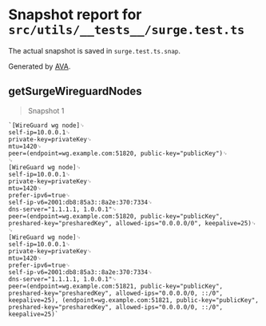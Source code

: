 # Snapshot report for `src/utils/__tests__/surge.test.ts`

The actual snapshot is saved in `surge.test.ts.snap`.

Generated by [AVA](https://avajs.dev).

## getSurgeWireguardNodes

> Snapshot 1

    `[WireGuard wg node]␊
    self-ip=10.0.0.1␊
    private-key=privateKey␊
    mtu=1420␊
    peer=(endpoint=wg.example.com:51820, public-key="publicKey")␊
    ␊
    [WireGuard wg node]␊
    self-ip=10.0.0.1␊
    private-key=privateKey␊
    mtu=1420␊
    prefer-ipv6=true␊
    self-ip-v6=2001:db8:85a3::8a2e:370:7334␊
    dns-server="1.1.1.1, 1.0.0.1"␊
    peer=(endpoint=wg.example.com:51820, public-key="publicKey", preshared-key="presharedKey", allowed-ips="0.0.0.0/0", keepalive=25)␊
    ␊
    [WireGuard wg node]␊
    self-ip=10.0.0.1␊
    private-key=privateKey␊
    mtu=1420␊
    prefer-ipv6=true␊
    self-ip-v6=2001:db8:85a3::8a2e:370:7334␊
    dns-server="1.1.1.1, 1.0.0.1"␊
    peer=(endpoint=wg.example.com:51821, public-key="publicKey", preshared-key="presharedKey", allowed-ips="0.0.0.0/0, ::/0", keepalive=25), (endpoint=wg.example.com:51821, public-key="publicKey", preshared-key="presharedKey", allowed-ips="0.0.0.0/0, ::/0", keepalive=25)`
